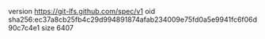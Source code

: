version https://git-lfs.github.com/spec/v1
oid sha256:ec37a8cb25fb4c29d994891874afab234009e75fd0a5e9941fc6f06d90c7c4e1
size 6407
